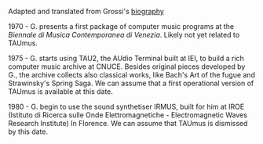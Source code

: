 Adapted and translated from Grossi's [biography](https://www.pietrogrossi.org/biografia)

1970 - G. presents a first package of computer music programs at the *Biennale di Musica Contemporanea di Venezia*. Likely not yet related to TAUmus. 

1975 - G. starts using TAU2, the AUdio Terminal built at IEI, to build a rich computer music archive at CNUCE. Besides original pieces developed by G., the archive collects also classical works, like Bach's Art of the fugue and Strawinsky's Spring Saga. We can assume that a first operational version of TAUmus is available at this date.

1980 - G. begin to use the sound synthetiser IRMUS, built for him at IROE (Istituto di Ricerca sulle Onde Elettromagnetiche - Electromagnetic Waves Research Institute) In Florence. We can assume that TAUmus is dismissed by this date.
